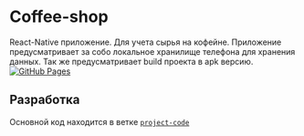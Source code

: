 
# Coffee-shop
React-Native приложение. Для учета сырья на кофейне. Приложение предусматривает за собо локальное хранилище телефона для хранения данных. Так же предусматривает build проекта в apk версию.
[![GitHub Pages](https://img.shields.io/badge/-GitHub%20Pages-blue?style=flat-square)](https://Artynskij.github.io/coffee-shop/)

## Разработка

Основной код находится в ветке [`project-code`](https://github.com/Artynskij/coffee-shop/tree/dev)
